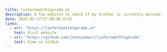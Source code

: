 ```yaml
---
title: liefertmatthlgerade.at
description: A fun website to check if my brother is currently delivering food via bike.
date: 2020-03-17T17:00:06.613Z
links:
  - url: "https://liefertmatthlgerade.at"
    text: Visit website
  - url: "https://github.com/johnnyomair/liefertmatthlgerade"
    text: View on GitHub
---
```

